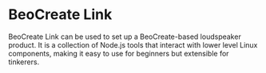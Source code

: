 # BeoCreate Link
BeoCreate Link can be used to set up a BeoCreate-based loudspeaker product. It is a collection of Node.js tools that interact with lower level Linux components, making it easy to use for beginners but extensible for tinkerers.
